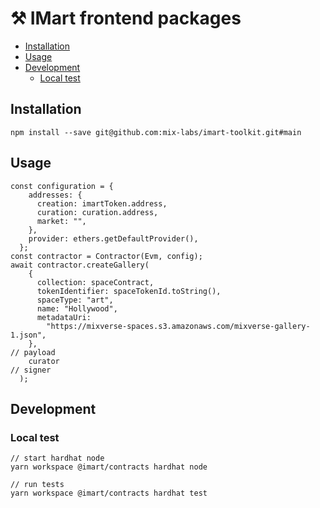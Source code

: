 # ⚒️ IMart frontend packages

- [Installation](#Installation)
- [Usage](#Usage)
- [Development](#Development)
  - [Local test](#Local-test)

## Installation

```
npm install --save git@github.com:mix-labs/imart-toolkit.git#main
```

## Usage

```
const configuration = {
    addresses: {
      creation: imartToken.address,
      curation: curation.address,
      market: "",
    },
    provider: ethers.getDefaultProvider(),
  };
const contractor = Contractor(Evm, config);
await contractor.createGallery(
    {
      collection: spaceContract,
      tokenIdentifier: spaceTokenId.toString(),
      spaceType: "art",
      name: "Hollywood",
      metadataUri:
        "https://mixverse-spaces.s3.amazonaws.com/mixverse-gallery-1.json",
    },                                                                          // payload
    curator                                                                     // signer
  );
```

## Development

### Local test

```
// start hardhat node
yarn workspace @imart/contracts hardhat node

// run tests
yarn workspace @imart/contracts hardhat test
```
